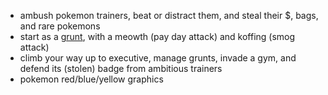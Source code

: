 
- ambush pokemon trainers, beat or distract them, and steal their $, bags, and rare pokemons
- start as a [grunt](https://bulbapedia.bulbagarden.net/wiki/Team_Rocket_Grunt_(Trainer_class)), with a meowth (pay day attack) and koffing (smog attack)
- climb your way up to executive, manage grunts, invade a gym, and defend its (stolen) badge from ambitious trainers
- pokemon red/blue/yellow graphics
